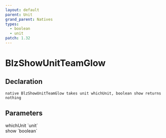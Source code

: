 ```yaml
---
layout: default
parent: Unit
grand_parent: Natives
types:
  - boolean
  - unit
patch: 1.32
---
```


# BlzShowUnitTeamGlow

## Declaration

```
native BlzShowUnitTeamGlow takes unit whichUnit, boolean show returns nothing
```

## Parameters
<dl>
  <dt>whichUnit `unit`</dt>
  <dd></dd>

  <dt>show `boolean`</dt>
  <dd></dd>
</dl>